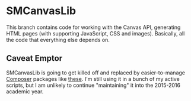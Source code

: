 # SMCanvasLib

This branch contains code for working with the Canvas API, generating HTML pages (with supporting JavaScript, CSS and images). Basically, all the code that everything else depends on.

## Caveat Emptor

SMCanvasLib is going to get killed off and replaced by easier-to-manage [Composer](https://getcomposer.org) packages like [these](https://packagist.org/packages/smtech/). I'm still using it in a bunch of my active scripts, but I am unlikely to continue "maintaining" it into the 2015-2016 academic year.
